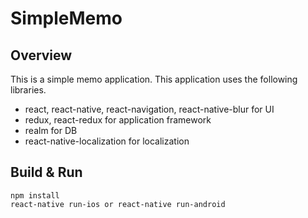 # SimpleMemo

## Overview
This is a simple memo application.
This application uses the following libraries.
* react, react-native, react-navigation, react-native-blur for UI
* redux, react-redux for application framework
* realm for DB
* react-native-localization for localization

## Build & Run
```
npm install
react-native run-ios or react-native run-android
```
